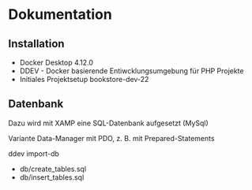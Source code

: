 # Dokumentation

## Installation

- Docker Desktop 4.12.0
- DDEV - Docker basierende Entiwcklungsumgebung für PHP Projekte
- Initiales Projektsetup bookstore-dev-22

## Datenbank

Dazu wird mit XAMP eine SQL-Datenbank aufgesetzt (MySql)


Variante Data-Manager mit PDO, z. B. mit Prepared-Statements


ddev import-db
 - db/create_tables.sql
 - db/insert_tables.sql 